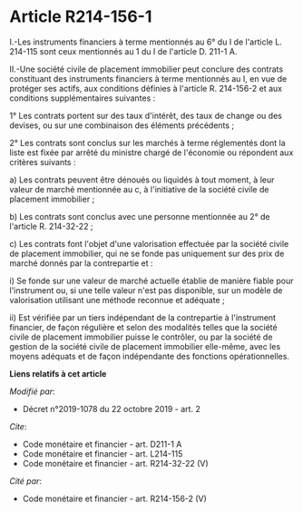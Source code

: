 # Article R214-156-1

I.-Les instruments financiers à terme mentionnés au 6° du I de l'article L. 214-115 sont ceux mentionnés au 1 du I de
l'article D. 211-1 A. 

II.-Une société civile de placement immobilier peut conclure des contrats constituant des instruments financiers à terme
mentionnés au I, en vue de protéger ses actifs, aux conditions définies à l'article R. 214-156-2 et aux conditions
supplémentaires suivantes : 

1° Les contrats portent sur des taux d'intérêt, des taux de change ou des devises, ou sur une combinaison des éléments
précédents ; 

2° Les contrats sont conclus sur les marchés à terme réglementés dont la liste est fixée par arrêté du ministre chargé de
l'économie ou répondent aux critères suivants : 

a) Les contrats peuvent être dénoués ou liquidés à tout moment, à leur valeur de marché mentionnée au c, à l'initiative de la
société civile de placement immobilier ; 

b) Les contrats sont conclus avec une personne mentionnée au 2° de l'article R. 214-32-22 ; 

c) Les contrats font l'objet d'une valorisation effectuée par la société civile de placement immobilier, qui ne se fonde pas
uniquement sur des prix de marché donnés par la contrepartie et : 

i) Se fonde sur une valeur de marché actuelle établie de manière fiable pour l'instrument ou, si une telle valeur n'est pas
disponible, sur un modèle de valorisation utilisant une méthode reconnue et adéquate ; 

ii) Est vérifiée par un tiers indépendant de la contrepartie à l'instrument financier, de façon régulière et selon des
modalités telles que la société civile de placement immobilier puisse le contrôler, ou par la société de gestion de la
société civile de placement immobilier elle-même, avec les moyens adéquats et de façon indépendante des fonctions
opérationnelles.

**Liens relatifs à cet article**

_Modifié par_:

  - Décret n°2019-1078 du 22 octobre 2019 - art. 2

_Cite_:

  - Code monétaire et financier - art. D211-1 A
  - Code monétaire et financier - art. L214-115
  - Code monétaire et financier - art. R214-32-22 (V)

_Cité par_:

  - Code monétaire et financier - art. R214-156-2 (V)
